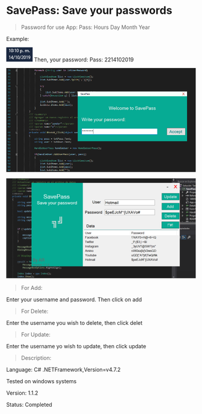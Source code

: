 # SavePass: Save your passwords

> Password for use App: Pass: Hours Day Month Year

Example:

![](./Captura3.PNG) Then, your password: Pass: 2214102019

![](./Captura.PNG)

![](./Captura2.PNG)

> For Add:

Enter your username and password. Then click on add

> For Delete:

Enter the username you wish to delete, then click delet

> For Update:

Enter the username yo wish to update, then click update

> Description:

Language: C# .NETFramework,Version=v4.7.2

Tested on windows systems

Version: 1.1.2

Status: Completed
